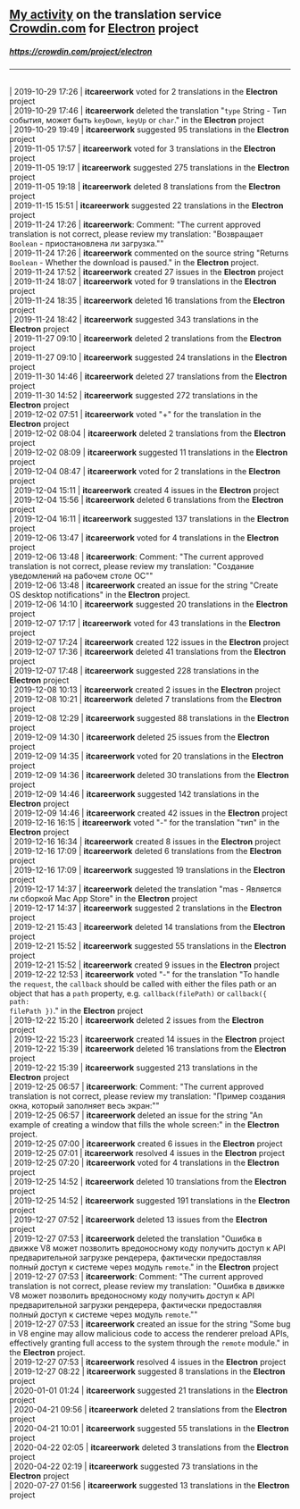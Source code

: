 ## [My activity](https://crowdin.com/profile/itcareerwork/activity "My profile") on the translation service [Crowdin.com](https://crowdin.com "crowdin.com") for [Electron](https://crowdin.com/project/electron "Electron Crowdin") project
##### <https://crowdin.com/project/electron>
***
<br>| 2019-10-29 17:26 | **itcareerwork** voted for 2 translations in the **Electron** project
<br>| 2019-10-29 17:46 | **itcareerwork** deleted the translation "<code>type</code> String - Тип события, может быть <code>keyDown</code>, <code>keyUp</code> or <code>char</code>." in the **Electron** project
<br>| 2019-10-29 19:49 | **itcareerwork** suggested 95 translations in the **Electron** project
<br>| 2019-11-05 17:57 | **itcareerwork** voted for 3 translations in the **Electron** project
<br>| 2019-11-05 19:17 | **itcareerwork** suggested 275 translations in the **Electron** project
<br>| 2019-11-05 19:18 | **itcareerwork** deleted 8 translations from the **Electron** project
<br>| 2019-11-15 15:51 | **itcareerwork** suggested 22 translations in the **Electron** project
<br>| 2019-11-24 17:26 | **itcareerwork**: Comment: "The current approved translation is not correct, please review my translation: "Возвращает <code>Boolean</code> - приостановлена ли загрузка.""
<br>| 2019-11-24 17:26 | **itcareerwork** commented on the source string "Returns <code>Boolean</code> - Whether the download is paused." in the **Electron** project.
<br>| 2019-11-24 17:52 | **itcareerwork** created 27 issues in the **Electron** project
<br>| 2019-11-24 18:07 | **itcareerwork** voted for 9 translations in the **Electron** project
<br>| 2019-11-24 18:35 | **itcareerwork** deleted 16 translations from the **Electron** project
<br>| 2019-11-24 18:42 | **itcareerwork** suggested 343 translations in the **Electron** project
<br>| 2019-11-27 09:10 | **itcareerwork** deleted 2 translations from the **Electron** project
<br>| 2019-11-27 09:10 | **itcareerwork** suggested 24 translations in the **Electron** project
<br>| 2019-11-30 14:46 | **itcareerwork** deleted 27 translations from the **Electron** project
<br>| 2019-11-30 14:52 | **itcareerwork** suggested 272 translations in the **Electron** project
<br>| 2019-12-02 07:51 | **itcareerwork** voted "+" for the translation in the **Electron** project
<br>| 2019-12-02 08:04 | **itcareerwork** deleted 2 translations from the **Electron** project
<br>| 2019-12-02 08:09 | **itcareerwork** suggested 11 translations in the **Electron** project
<br>| 2019-12-04 08:47 | **itcareerwork** voted for 2 translations in the **Electron** project
<br>| 2019-12-04 15:11 | **itcareerwork** created 4 issues in the **Electron** project
<br>| 2019-12-04 15:56 | **itcareerwork** deleted 6 translations from the **Electron** project
<br>| 2019-12-04 16:11 | **itcareerwork** suggested 137 translations in the **Electron** project
<br>| 2019-12-06 13:47 | **itcareerwork** voted for 4 translations in the **Electron** project
<br>| 2019-12-06 13:48 | **itcareerwork**: Comment: "The current approved translation is not correct, please review my translation: "Создание уведомлений на рабочем столе ОС""
<br>| 2019-12-06 13:48 | **itcareerwork** created an issue for the string "Create OS desktop notifications" in the **Electron** project.
<br>| 2019-12-06 14:10 | **itcareerwork** suggested 20 translations in the **Electron** project
<br>| 2019-12-07 17:17 | **itcareerwork** voted for 43 translations in the **Electron** project
<br>| 2019-12-07 17:24 | **itcareerwork** created 122 issues in the **Electron** project
<br>| 2019-12-07 17:36 | **itcareerwork** deleted 41 translations from the **Electron** project
<br>| 2019-12-07 17:48 | **itcareerwork** suggested 228 translations in the **Electron** project
<br>| 2019-12-08 10:13 | **itcareerwork** created 2 issues in the **Electron** project
<br>| 2019-12-08 10:21 | **itcareerwork** deleted 7 translations from the **Electron** project
<br>| 2019-12-08 12:29 | **itcareerwork** suggested 88 translations in the **Electron** project
<br>| 2019-12-09 14:30 | **itcareerwork** deleted 25 issues from the **Electron** project
<br>| 2019-12-09 14:35 | **itcareerwork** voted for 20 translations in the **Electron** project
<br>| 2019-12-09 14:36 | **itcareerwork** deleted 30 translations from the **Electron** project
<br>| 2019-12-09 14:46 | **itcareerwork** suggested 142 translations in the **Electron** project
<br>| 2019-12-09 14:46 | **itcareerwork** created 42 issues in the **Electron** project
<br>| 2019-12-16 16:15 | **itcareerwork** voted "-" for the translation "тип" in the **Electron** project
<br>| 2019-12-16 16:34 | **itcareerwork** created 8 issues in the **Electron** project
<br>| 2019-12-16 17:09 | **itcareerwork** deleted 6 translations from the **Electron** project
<br>| 2019-12-16 17:09 | **itcareerwork** suggested 19 translations in the **Electron** project
<br>| 2019-12-17 14:37 | **itcareerwork** deleted the translation "mas - Является ли сборкой Mac App Store" in the **Electron** project
<br>| 2019-12-17 14:37 | **itcareerwork** suggested 2 translations in the **Electron** project
<br>| 2019-12-21 15:43 | **itcareerwork** deleted 14 translations from the **Electron** project
<br>| 2019-12-21 15:52 | **itcareerwork** suggested 55 translations in the **Electron** project
<br>| 2019-12-21 15:52 | **itcareerwork** created 9 issues in the **Electron** project
<br>| 2019-12-22 12:53 | **itcareerwork** voted "-" for the translation "To handle the <code>request</code>, the <code>callback</code> should be called with either the files path or an object that has a <code>path</code> property, e.g. <code>callback(filePath)</code> or <code>callback({ path: filePath })</code>." in the **Electron** project
<br>| 2019-12-22 15:20 | **itcareerwork** deleted 2 issues from the **Electron** project
<br>| 2019-12-22 15:23 | **itcareerwork** created 14 issues in the **Electron** project
<br>| 2019-12-22 15:39 | **itcareerwork** deleted 16 translations from the **Electron** project
<br>| 2019-12-22 15:39 | **itcareerwork** suggested 213 translations in the **Electron** project
<br>| 2019-12-25 06:57 | **itcareerwork**: Comment: "The current approved translation is not correct, please review my translation: "Пример создания окна, который заполняет весь экран:""
<br>| 2019-12-25 06:57 | **itcareerwork** deleted an issue for the string "An example of creating a window that fills the whole screen:" in the **Electron** project.
<br>| 2019-12-25 07:00 | **itcareerwork** created 6 issues in the **Electron** project
<br>| 2019-12-25 07:01 | **itcareerwork** resolved 4 issues in the **Electron** project
<br>| 2019-12-25 07:20 | **itcareerwork** voted for 4 translations in the **Electron** project
<br>| 2019-12-25 14:52 | **itcareerwork** deleted 10 translations from the **Electron** project
<br>| 2019-12-25 14:52 | **itcareerwork** suggested 191 translations in the **Electron** project
<br>| 2019-12-27 07:52 | **itcareerwork** deleted 13 issues from the **Electron** project
<br>| 2019-12-27 07:53 | **itcareerwork** deleted the translation "Ошибка в движке V8 может позволить вредоносному коду получить доступ к API предварительной загрузке рендерера, фактически предоставляя полный доступ к системе через модуль <code>remote</code>." in the **Electron** project
<br>| 2019-12-27 07:53 | **itcareerwork**: Comment: "The current approved translation is not correct, please review my translation: "Ошибка в движке V8 может позволить вредоносному коду получить доступ к API предварительной загрузки рендерера, фактически предоставляя полный доступ к системе через модуль <code>remote</code>.""
<br>| 2019-12-27 07:53 | **itcareerwork** created an issue for the string "Some bug in V8 engine may allow malicious code to access the renderer preload APIs, effectively granting full access to the system through the <code>remote</code> module." in the **Electron** project.
<br>| 2019-12-27 07:53 | **itcareerwork** resolved 4 issues in the **Electron** project
<br>| 2019-12-27 08:22 | **itcareerwork** suggested 8 translations in the **Electron** project
<br>| 2020-01-01 01:24 | **itcareerwork** suggested 21 translations in the **Electron** project
<br>| 2020-04-21 09:56 | **itcareerwork** deleted 2 translations from the **Electron** project
<br>| 2020-04-21 10:01 | **itcareerwork** suggested 55 translations in the **Electron** project
<br>| 2020-04-22 02:05 | **itcareerwork** deleted 3 translations from the **Electron** project
<br>| 2020-04-22 02:19 | **itcareerwork** suggested 73 translations in the **Electron** project
<br>| 2020-07-27 01:56 | **itcareerwork** suggested 13 translations in the **Electron** project
